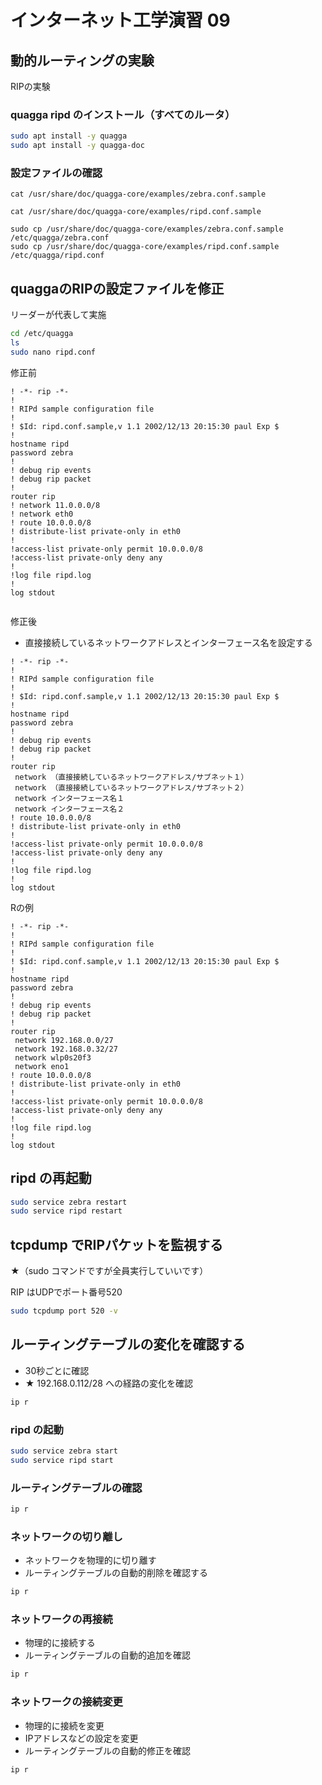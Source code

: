 # インターネット工学演習 09


## 動的ルーティングの実験

RIPの実験

### quagga ripd のインストール（すべてのルータ）

```bash
sudo apt install -y quagga
sudo apt install -y quagga-doc
```

### 設定ファイルの確認

```
cat /usr/share/doc/quagga-core/examples/zebra.conf.sample 
```

```
cat /usr/share/doc/quagga-core/examples/ripd.conf.sample
```


```
sudo cp /usr/share/doc/quagga-core/examples/zebra.conf.sample /etc/quagga/zebra.conf
sudo cp /usr/share/doc/quagga-core/examples/ripd.conf.sample /etc/quagga/ripd.conf
```

## quaggaのRIPの設定ファイルを修正

リーダーが代表して実施

```bash
cd /etc/quagga
ls
sudo nano ripd.conf
```

修正前

```
! -*- rip -*-
!
! RIPd sample configuration file
!
! $Id: ripd.conf.sample,v 1.1 2002/12/13 20:15:30 paul Exp $
!
hostname ripd
password zebra
!
! debug rip events
! debug rip packet
!
router rip
! network 11.0.0.0/8
! network eth0
! route 10.0.0.0/8
! distribute-list private-only in eth0
!
!access-list private-only permit 10.0.0.0/8
!access-list private-only deny any
!
!log file ripd.log
!
log stdout


```

修正後

* 直接接続しているネットワークアドレスとインターフェース名を設定する

```
! -*- rip -*-
!
! RIPd sample configuration file
!
! $Id: ripd.conf.sample,v 1.1 2002/12/13 20:15:30 paul Exp $
!
hostname ripd
password zebra
!
! debug rip events
! debug rip packet
!
router rip
 network （直接接続しているネットワークアドレス/サブネット１）
 network （直接接続しているネットワークアドレス/サブネット２）
 network インターフェース名１
 network インターフェース名２
! route 10.0.0.0/8
! distribute-list private-only in eth0
!
!access-list private-only permit 10.0.0.0/8
!access-list private-only deny any
!
!log file ripd.log
!
log stdout

```

Rの例

```
! -*- rip -*-
!
! RIPd sample configuration file
!
! $Id: ripd.conf.sample,v 1.1 2002/12/13 20:15:30 paul Exp $
!
hostname ripd
password zebra
!
! debug rip events
! debug rip packet
!
router rip
 network 192.168.0.0/27
 network 192.168.0.32/27
 network wlp0s20f3
 network eno1
! route 10.0.0.0/8
! distribute-list private-only in eth0
!
!access-list private-only permit 10.0.0.0/8
!access-list private-only deny any
!
!log file ripd.log
!
log stdout

```

## ripd の再起動

```bash
sudo service zebra restart
sudo service ripd restart
```

## tcpdump でRIPパケットを監視する

★（sudo コマンドですが全員実行していいです）

RIP はUDPでポート番号520

```bash
sudo tcpdump port 520 -v
```

## ルーティングテーブルの変化を確認する

* 30秒ごとに確認
* ★ 192.168.0.112/28 への経路の変化を確認

```bash
ip r
```

### ripd の起動

```bash
sudo service zebra start
sudo service ripd start
```


### ルーティングテーブルの確認


```bash
ip r
```

### ネットワークの切り離し

* ネットワークを物理的に切り離す
* ルーティングテーブルの自動的削除を確認する

```bash
ip r
```


### ネットワークの再接続

* 物理的に接続する
* ルーティングテーブルの自動的追加を確認

```bash
ip r
```

### ネットワークの接続変更

* 物理的に接続を変更
* IPアドレスなどの設定を変更
* ルーティングテーブルの自動的修正を確認

```bash
ip r
```

